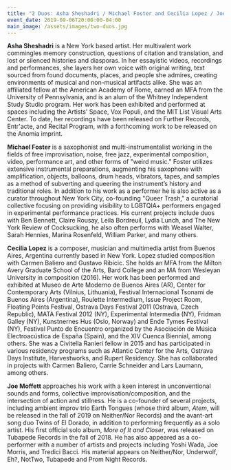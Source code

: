 ```yaml
---
title: "2 Duos: Asha Sheshadri / Michael Foster and Cecilia Lopez / Joe Moffett"
event_date: 2019-09-06T20:00:00-04:00
main_image: /assets/images/two-duos.jpg
---
```


**Asha Sheshadri** is a New York based artist. Her multivalent work commingles
memory construction, questions of citation and translation, and lost or
silenced histories and diasporas. In her essayistic videos, recordings and
performances, she layers her own voice with original writing, text sourced from
found documents, places, and people she admires, creating environments of
musical and non-musical artifacts alike. She was an affiliated fellow at the
American Academy of Rome, earned an MFA from the University of Pennsylvania,
and is an alum of the Whitney Independent Study Studio program. Her work has
been exhibited and performed at spaces including the Artists' Space, Vox
Populi, and the MIT List Visual Arts Center. To date, her recordings have been
released on Further Records, Entr'acte, and Recital Program, with a forthcoming
work to be released on the Anomia imprint.

**Michael Foster** is a saxophonist and multi-instrumentalist working in the
fields of free improvisation, noise, free jazz, experimental composition,
video, performance art, and other forms of "weird music." Foster utilizes
extensive instrumental preparations, augmenting his saxophone with
amplification, objects, balloons, drum heads, vibrators, tapes, and samples as
a method of subverting and queering the instrument’s history and traditional
roles. In addition to his work as a performer he is also active as a curator
throughout New York City, co-founding "Queer Trash," a curatorial collective
focusing on providing visibility to LGBTQIA+ performers engaged in experimental
performance practices. His current projects include duos with Ben Bennett,
Claire Rousay, Leila Bordreuil, Lydia Lunch, and The New York Review of
Cocksucking, he also often performs with Weasel Walter, Sarah Hennies, Marina
Rosenfeld, William Parker, and many others.

**Cecilia Lopez** is a composer, musician and multimedia artist from Buenos
Aires, Argentina currently based in New York. Lopez studied composition with
Carmen Baliero and Gustavo Ribicic. She holds an MFA from the Milton Avery
Graduate School of the Arts, Bard College and an MA from Wesleyan University in
composition (2016). Her work has been performed and exhibited at Museo de Arte
Moderno de Buenos Aires (AR), Center for Contemporary Arts (Vilnius,
Lithuania), Festival Internacional Tsonami de Buenos Aires (Argentina),
Roulette Intermedium, Issue Project Room, Floating Points Festival, Ostrava
Days Festival 2011 (Ostrava, Czech Republic), MATA Festival 2012 (NY),
Experimental Intermedia (NY), Fridman Galley (NY), Kunstnernes Hus (Oslo,
Norway) and Ende Tymes Festival (NY), Festival Punto de Encuentro organized by
the Asociación de Música Electroacústica de España (Spain), and the XIV Cuenca
Biennial, among others. She was a Civitella Ranieri fellow in 2015 and has
participated in various residency programs such as Atlantic Center for the
Arts, Ostrava Days Institute, Harvestworks, and Rupert Residency. She has
collaborated in projects with Carmen Baliero, Carrie Schneider and Lars
Laumann, among others.

**Joe Moffett** approaches his work with a keen interest in unconventional
sounds and forms, collective improvisation/composition, and the intersection of
action and stillness. He is a co-founder of several projects, including ambient
improv trio Earth Tongues (whose third album, *Atem*, will be released in the
fall of 2019 on Neither/Nor Records) and the avant-art song duo Twins of El
Dorado, in addition to performing frequently as a solo artist. His first
official solo album, *More of It and Closer*, was released on Tubapede Records
in the fall of 2018. He has also appeared as a co-performer with a number of
artists and projects including Yoshi Wada, Joe Morris, and Tredici Bacci. His
material appears on Neither/Nor, Underwolf, Eh?, NotTwo, Tubapede and Prom
Night Records.


